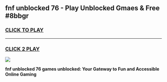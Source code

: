 
## fnf unblocked 76 - Play Unblocked Gmaes & Free #8bbgr
<h3>
<a href="https://news.freeplayer.one?title=fnf_unblocked_76&ref=24F">CLICK TO PLAY</a></h3>
<hr>

<h3>
<a href="https://news.freeplayer.one?title=fnf_unblocked_76&ref=24F">CLICK 2 PLAY</a>
  
</h3>

<a href="https://news.freeplayer.one?title=fnf_unblocked_76&ref=24F/"><img src="https://clearcache.store/games.png"></a>


**fnf unblocked 76 games unblocked: Your Gateway to Fun and Accessible Online Gaming**
